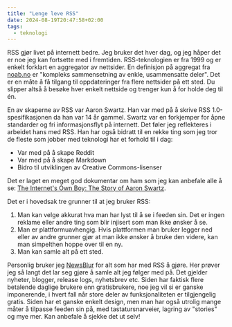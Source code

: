 ```yaml
---
title: "Lenge leve RSS"
date: 2024-08-19T20:47:58+02:00
tags:
  - teknologi
---
```


RSS gjør livet på internett bedre. Jeg bruker det hver dag, og jeg håper det er noe jeg kan fortsette med i fremtiden. RSS-teknologien er fra 1999 og er enkelt forklart en aggregator av nettsider. En definisjon på aggregat fra [noab.no](https://naob.no/ordbok/aggregat) er "kompleks sammensetning av enkle, usammensatte deler". Det er en måte å få tilgang til oppdateringer fra flere nettsider på ett sted. Du slipper altså å besøke hver enkelt nettside og trenger kun å for holde deg til én.

En av skaperne av RSS var Aaron Swartz. Han var med på å skrive RSS 1.0-spesifikasjonen da han var 14 år gammel. Swartz var en forkjemper for åpne standarder og fri informasjonsflyt på internett. Det føler jeg reflekteres i arbeidet hans med RSS. Han har også bidratt til en rekke ting som jeg tror de fleste som jobber med teknologi har et forhold til i dag:

- Var med på å skape Reddit
- Var med på å skape Markdown
- Bidro til utviklingen av Creative Commons-lisenser

Det er laget en meget god dokumentar om ham som jeg kan anbefale alle å se: [The Internet's Own Boy: The Story of Aaron Swartz](https://www.youtube.com/watch?v=9vz06QO3UkQ).

Det er i hovedsak tre grunner til at jeg bruker RSS:

1. Man kan velge akkurat hva man har lyst til å se i feeden sin. Det er ingen reklame eller andre ting som blir injisert som man ikke ønsker å se.
2. Man er plattformuavhengig. Hvis plattformen man bruker legger ned eller av andre grunner gjør at man ikke ønsker å bruke den videre, kan man simpelthen hoppe over til en ny.
3. Man kan samle alt på ett sted.

Personlig bruker jeg [NewsBlur](https://newsblur.com/) for alt som har med RSS å gjøre. Her prøver jeg så langt det lar seg gjøre å samle alt jeg følger med på. Det gjelder nyheter, blogger, release logs, nyhetsbrev etc. Siden har faktisk flere betalende daglige brukere enn gratisbrukere, noe jeg vil si er ganske imponerende, i hvert fall når store deler av funksjonaliteten er tilgjengelig gratis. Siden har et ganske enkelt design, men man har også utrolig mange måter å tilpasse feeden sin på, med tastatursnarveier, lagring av "stories" og mye mer. Kan anbefale å sjekke det ut selv!
